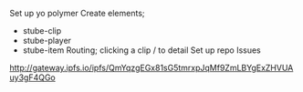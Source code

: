 Set up yo polymer 
Create elements;
- stube-clip
- stube-player
- stube-item
Routing; clicking a clip / to detail 
Set up repo 
Issues


http://gateway.ipfs.io/ipfs/QmYqzgEGx81sG5tmrxpJqMf9ZmLBYgExZHVUAuy3gF4QGo